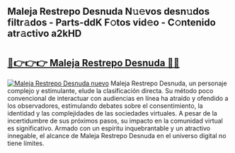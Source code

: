 ## Maleja Restrepo Desnuda N𝚞𝚎vos desn𝚞dos filtr𝚊dos - Parts-ddK F𝚘tos vid𝚎o - C𝚘ntenido atr𝚊ctivo a2kHD

# <h2><a href="http://mb4dcen.tromn.icu/?c=Maleja+Restrepo+Desnuda">🔗👉👉👉 Maleja Restrepo Desnuda 🔗🔗</a></h2>

[![Maleja Restrepo Desnuda nuevo](https://i.imgur.com/pEAQMta.gif)](http://mb4dcen.tromn.icu/?c=Maleja+Restrepo+Desnuda)
Maleja Restrepo Desnuda, un personaje complejo y estimulante, elude la clasificación directa. Su método poco convencional de interactuar con audiencias en línea ha atraído y ofendido a los observadores, estimulando debates sobre el consentimiento, la identidad y las complejidades de las sociedades virtuales. A pesar de la incertidumbre de sus próximos pasos, su impacto en la comunidad virtual es significativo. Armado con un espíritu inquebrantable y un atractivo innegable, el alcance de Maleja Restrepo Desnuda en el universo digital no tiene límites.
